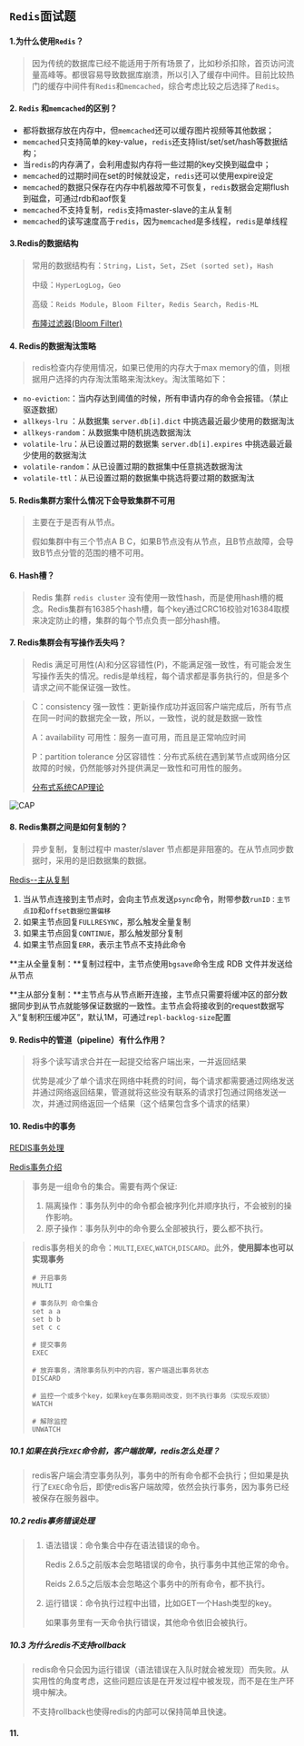 ## `Redis`面试题

#### 1.为什么使用`Redis`？

> 因为传统的数据库已经不能适用于所有场景了，比如秒杀扣除，首页访问流量高峰等。都很容易导致数据库崩溃，所以引入了缓存中间件。目前比较热门的缓存中间件有`Redis`和`memcached`，综合考虑比较之后选择了`Redis`。



#### 2. `Redis` 和`memcached`的区别？

- 都将数据存放在内存中，但`memcached`还可以缓存图片视频等其他数据；
- `memcached`只支持简单的key-value，`redis`还支持list/set/set/hash等数据结构；
- 当`redis`的内存满了，会利用虚拟内存将一些过期的key交换到磁盘中；
- `memcached`的过期时间在set的时候就设定，`redis`还可以使用expire设定
- `memcached`的数据只保存在内存中机器故障不可恢复，`redis`数据会定期flush到磁盘，可通过rdb和aof恢复
- `memcached`不支持复制，`redis`支持master-slave的主从复制
- `memcached`的读写速度高于`redis`，因为`memcached`是多线程，`redis`是单线程



#### 3.Redis的数据结构

> 常用的数据结构有：`String`，`List`，`Set`，`ZSet (sorted set)`，`Hash`
>
> 中级：`HyperLogLog`，`Geo`
>
> 高级：`Reids Module`，`Bloom Filter`，`Redis Search`，`Redis-ML`
>
> [布隆过滤器(Bloom Filter)](./bloom_filter.md)



#### 4. Redis的数据淘汰策略

> redis检查内存使用情况，如果已使用的内存大于max memory的值，则根据用户选择的内存淘汰策略来淘汰key。淘汰策略如下：

- `no-eviction`:：当内存达到阈值的时候，所有申请内存的命令会报错。（禁止驱逐数据）
- `allkeys-lru` ：从数据集 `server.db[i].dict` 中挑选最近最少使用的数据淘汰
- `allkeys-random`：从数据集中随机挑选数据淘汰
- `volatile-lru`：从已设置过期的数据集 `server.db[i].expires` 中挑选最近最少使用的数据淘汰
- `volatile-random`：从已设置过期的数据集中任意挑选数据淘汰
- `volatile-ttl`：从已设置过期的数据集中挑选将要过期的数据淘汰



#### 5. Redis集群方案什么情况下会导致集群不可用

> 主要在于是否有从节点。
>
> 假如集群中有三个节点A B C，如果B节点没有从节点，且B节点故障，会导致B节点分管的范围的槽不可用。



#### 6. Hash槽？

> Redis 集群 `redis cluster` 没有使用一致性hash，而是使用hash槽的概念。Redis集群有16385个hash槽，每个key通过CRC16校验对16384取模来决定防止的槽，集群的每个节点负责一部分hash槽。



#### 7. Redis集群会有写操作丢失吗？

> Redis 满足可用性(A)和分区容错性(P)，不能满足强一致性，有可能会发生写操作丢失的情况。redis是单线程，每个请求都是事务执行的，但是多个请求之间不能保证强一致性。

> C：consistency 强一致性：更新操作成功并返回客户端完成后，所有节点在同一时间的数据完全一致，所以，一致性，说的就是数据一致性
>
> A：availability 可用性：服务一直可用，而且是正常响应时间
>
> P：partition tolerance 分区容错性：分布式系统在遇到某节点或网络分区故障的时候，仍然能够对外提供满足一致性和可用性的服务。
>
> [分布式系统CAP理论](http://www.hollischuang.com/archives/666)

![CAP](http://ww1.sinaimg.cn/large/006fJlVugy1gc1g23egumj30m80m8djd.jpg)



#### 8. Redis集群之间是如何复制的？

> 异步复制，复制过程中 master/slaver 节点都是非阻塞的。在从节点同步数据时，采用的是旧数据集的数据。

[Redis--主从复制](https://blog.csdn.net/zhengzhaoyang122/article/details/99695747)

1. 当从节点连接到主节点时，会向主节点发送`psync`命令，附带参数`runID：主节点ID`和`offset数据位置偏移`
2. 如果主节点回复`FULLRESYNC`，那么触发全量复制
3. 如果主节点回复`CONTINUE`，那么触发部分复制
4. 如果主节点回复`ERR`，表示主节点不支持此命令

**主从全量复制：**复制过程中，主节点使用`bgsave`命令生成 RDB 文件并发送给从节点

**主从部分复制：**主节点与从节点断开连接，主节点只需要将缓冲区的部分数据同步到从节点就能够保证数据的一致性。主节点会将接收到的request数据写入“复制积压缓冲区”，默认1M，可通过`repl-backlog-size`配置



#### 9. Redis中的管道（pipeline）有什么作用？

> 将多个读写请求合并在一起提交给客户端出来，一并返回结果
>
> 优势是减少了单个请求在网络中耗费的时间，每个请求都需要通过网络发送并通过网络返回结果，管道就将这些没有联系的请求打包通过网络发送一次，并通过网络返回一个结果（这个结果包含多个请求的结果）



#### 10. Redis中的事务

[REDIS事务处理](http://www.redis.cn/topics/transactions.html)

[Redis事务介绍](https://blog.csdn.net/hechurui/article/details/49508749)

> 事务是一组命令的集合。需要有两个保证:
>
> 1. 隔离操作：事务队列中的命令都会被序列化并顺序执行，不会被别的操作影响。
> 2. 原子操作：事务队列中的命令要么全部被执行，要么都不执行。



> redis事务相关的命令：`MULTI`,`EXEC`,`WATCH`,`DISCARD`。此外，**使用脚本也可以实现事务**
>
> ```
> # 开启事务
> MULTI
> 
> # 事务队列 命令集合
> set a a
> set b b
> set c c
> 
> # 提交事务
> EXEC
> 
> # 放弃事务，清除事务队列中的内容，客户端退出事务状态
> DISCARD
> 
> # 监控一个或多个key，如果key在事务期间改变，则不执行事务（实现乐观锁）
> WATCH
> 
> # 解除监控
> UNWATCH
> ```

##### 10.1 如果在执行`EXEC`命令前，客户端故障，redis怎么处理？

> redis客户端会清空事务队列，事务中的所有命令都不会执行；但如果是执行了`EXEC`命令后，即使redis客户端故障，依然会执行事务，因为事务已经被保存在服务器中。

##### 10.2 redis事务错误处理

> 1. 语法错误：命令集合中存在语法错误的命令。
>
>    Redis 2.6.5之前版本会忽略错误的命令，执行事务中其他正常的命令。
>
>    Reids 2.6.5之后版本会忽略这个事务中的所有命令，都不执行。
>
> 2. 运行错误：命令执行过程中出错，比如GET一个Hash类型的key。
>
>    如果事务里有一天命令执行错误，其他命令依旧会被执行。

##### 10.3 为什么redis不支持rollback

> redis命令只会因为运行错误（语法错误在入队时就会被发现）而失败。从实用性的角度考虑，这些问题应该是在开发过程中被发现，而不是在生产环境中解决。
>
> 不支持rollback也使得redis的内部可以保持简单且快速。



#### 11. 

